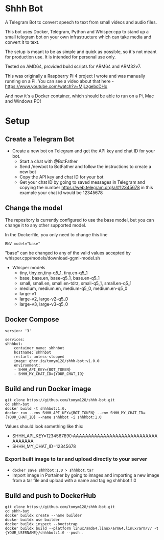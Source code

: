 # Shhh Bot 
A Telegram Bot to convert speech to text from small videos and audio files.

This bot uses Docker, Telegram, Python and Whisper.cpp to stand up a small telegram bot on your own infrastructure which can take media and convert it to text.

The setup is meant to be as simple and quick as possible, so it's not meant for production use. It is intended for personal use only.

Tested on AMD64, provided build scripts for ARM64 and ARM32v7.

This was originally a Raspberry Pi 4 project I wrote and was manually running on a Pi. You can see a video about that here - https://www.youtube.com/watch?v=MjLzgebcDHo

And now it's a Docker container, which should be able to run on a Pi, Mac and Windows PC!

# Setup
## Create a Telegram Bot
- Create a new bot on Telegram and get the API key and chat ID for your bot.
    - Start a chat with @BotFather
    - Send /newbot to BotFather and follow the instructions to create a new bot
    - Copy the API key and chat ID for your bot
    - Get your chat ID by going to saved messages in Telegram and copying the number https://web.telegram.org/a/#12345678 in this example your chat id would be 12345678

## Change the model
The repository is currently configured to use the base model, but you can change it to any other supported model. 

In the Dockerfile, you only need to change this line

    ENV model="base"

"base" can be changed to any of the valid values accepted by whisper.cpp/models/download-ggml-model.sh

- Whisper models
    - tiny, tiny.en,tiny-q5_1, tiny.en-q5_1
    - base, base.en, base-q5_1, base.en-q5_1
    - small, small.en, small.en-tdrz, small-q5_1, small.en-q5_1
    - medium, medium.en, medium-q5_0, medium.en-q5_0
    - large-v1
    - large-v2, large-v2-q5_0
    - large-v3, large-v3-q5_0

## Docker Compose
    version: '3'

    services:
    shhhbot:
        container_name: shhhbot
        hostname: shhhbot
        restart: unless-stopped
        image: ghcr.io/tonym128/shhh-bot:v1.0.0
        environment:
        - SHHH_API_KEY={BOT_TOKEN}
        - SHHH_MY_CHAT_ID={YOUR_CHAT_ID}

## Build and run Docker image

    git clone https://github.com/tonym128/shhh-bot.git
    cd shhh-bot
    docker build -t shhhbot:1.0.
    docker run --env SHHH_API_KEY={BOT_TOKEN} --env SHHH_MY_CHAT_ID={YOUR_CHAT_ID} --name shhhbot -i shhhbot:1.0

Values should look something like this:
- SHHH_API_KEY=1234567890:AAAAAAAAAAAAAAAAAAAAAAAAAAAAAAAAAAA
- SHHH_MY_CHAT_ID=12345678

### Export built image to tar and upload directly to your server
- ```docker save shhhbot:1.0 > shhhbot.tar```
- Import image in Portainer by going to images and importing a new image from a tar file and upload with a name and tag eg shhhbot:1.0

## Build and push to DockerHub

    git clone https://github.com/tonym128/shhh-bot.git
    cd shhh-bot
    docker buildx create --name builder
    docker buildx use builder
    docker buildx inspect --bootstrap
    docker buildx build --platform linux/amd64,linux/arm64,linux/arm/v7 -t {YOUR_USERNAME}/shhhbot:1.0 --push .
